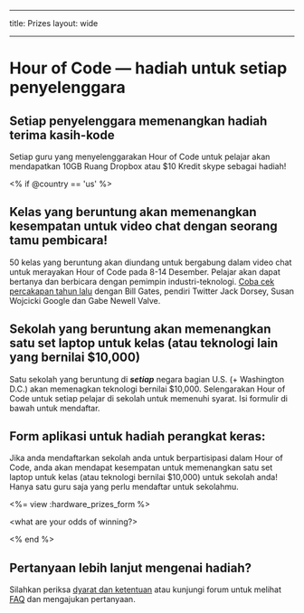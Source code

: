 * * *

title: Prizes layout: wide

* * *

# Hour of Code — hadiah untuk setiap penyelenggara

## Setiap penyelenggara memenangkan hadiah terima kasih-kode

Setiap guru yang menyelenggarakan Hour of Code untuk pelajar akan mendapatkan 10GB Ruang Dropbox atau $10 Kredit skype sebagai hadiah!

<% if @country == 'us' %>

## Kelas yang beruntung akan memenangkan kesempatan untuk video chat dengan seorang tamu pembicara!

50 kelas yang beruntung akan diundang untuk bergabung dalam video chat untuk merayakan Hour of Code pada 8-14 Desember. Pelajar akan dapat bertanya dan berbicara dengan pemimpin industri-teknologi. [Coba cek percakapan tahun lalu](http://www.youtube.com/playlist?list=PLzdnOPI1iJNckJ81gRpJe5mR7imAHDl9a) dengan Bill Gates, pendiri Twitter Jack Dorsey, Susan Wojcicki Google dan Gabe Newell Valve.

## Sekolah yang beruntung akan memenangkan satu set laptop untuk kelas (atau teknologi lain yang bernilai $10,000)

Satu sekolah yang beruntung di ***setiap*** negara bagian U.S. (+ Washington D.C.) akan memenagkan teknologi bernilai $10,000. Selengarakan Hour of Code untuk setiap pelajar di sekolah untuk memenuhi syarat. Isi formulir di bawah untuk mendaftar.

## Form aplikasi untuk hadiah perangkat keras:

Jika anda mendaftarkan sekolah anda untuk berpartisipasi dalam Hour of Code, anda akan mendapat kesempatan untuk memenangkan satu set laptop untuk kelas (atau teknologi bernilai $10,000) untuk sekolah anda! Hanya satu guru saja yang perlu mendaftar untuk sekolahmu.

<%= view :hardware\_prizes\_form %>

<what are your odds of winning?>

<see a list of all schools signed up for the hour code in your state. one public k-12 school every u.s. state will win class-set laptops.>

<% end %>

## Pertanyaan lebih lanjut mengenai hadiah?

Silahkan periksa [dyarat dan ketentuan](/prizes-terms) atau kunjungi forum untuk melihat [FAQ](http://support.code.org) dan mengajukan pertanyaan.